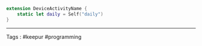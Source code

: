 ```swift
extension DeviceActivityName {
    static let daily = Self("daily")
}
```

___

Tags : #keepur #programming